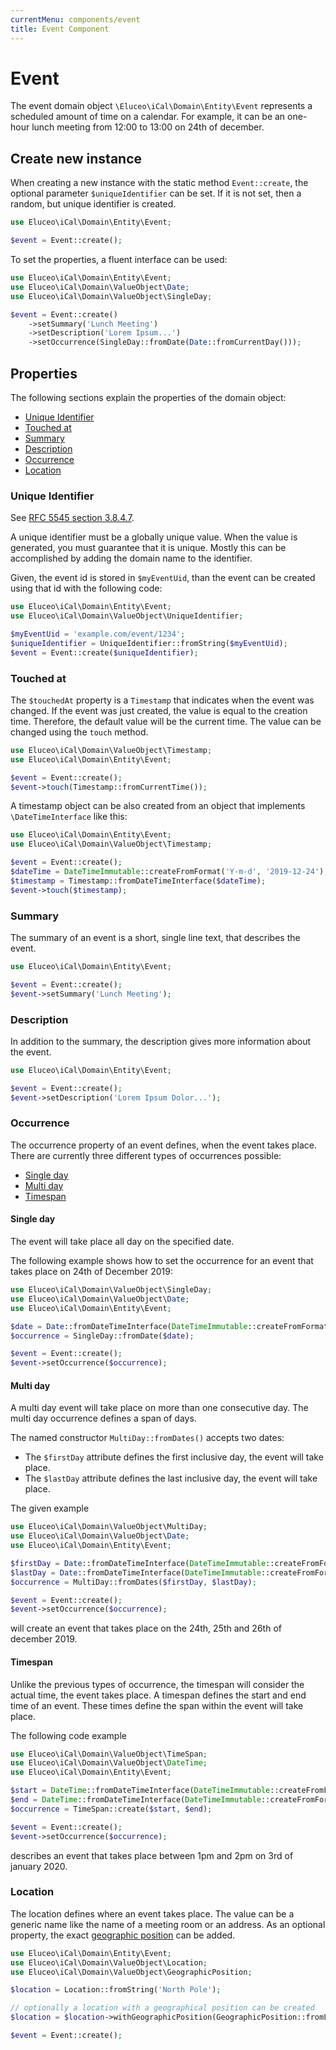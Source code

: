 ```yaml
---
currentMenu: components/event
title: Event Component
---
```


# Event

The event domain object `\Eluceo\iCal\Domain\Entity\Event` represents a scheduled amount of time on a calendar.
For example, it can be an one-hour lunch meeting from 12:00 to 13:00 on 24th of december.

## Create new instance

When creating a new instance with the static method `Event::create`, the optional parameter `$uniqueIdentifier` can be set.
If it is not set, then a random, but unique identifier is created.

```php
use Eluceo\iCal\Domain\Entity\Event;

$event = Event::create();
```

To set the properties, a fluent interface can be used:

```php
use Eluceo\iCal\Domain\Entity\Event;
use Eluceo\iCal\Domain\ValueObject\Date;
use Eluceo\iCal\Domain\ValueObject\SingleDay;

$event = Event::create()
    ->setSummary('Lunch Meeting')
    ->setDescription('Lorem Ipsum...')
    ->setOccurrence(SingleDay::fromDate(Date::fromCurrentDay()));
```

## Properties

The following sections explain the properties of the domain object:

* [Unique Identifier](#unique-identifier)
* [Touched at](#touched-at)
* [Summary](#summary)
* [Description](#description)
* [Occurrence](#occurrence)
* [Location](#location)

### Unique Identifier

See [RFC 5545 section 3.8.4.7](https://tools.ietf.org/html/rfc5545#section-3.8.4.7).

A unique identifier must be a globally unique value.
When the value is generated, you must guarantee that it is unique.
Mostly this can be accomplished by adding the domain name to the identifier.

Given, the event id is stored in `$myEventUid`, than the event can be created using that id with the following code:

```php
use Eluceo\iCal\Domain\Entity\Event;
use Eluceo\iCal\Domain\ValueObject\UniqueIdentifier;

$myEventUid = 'example.com/event/1234';
$uniqueIdentifier = UniqueIdentifier::fromString($myEventUid);
$event = Event::create($uniqueIdentifier);
```

### Touched at

The `$touchedAt` property is a `Timestamp` that indicates when the event was changed.
If the event was just created, the value is equal to the creation time.
Therefore, the default value will be the current time.
The value can be changed using the `touch` method.

```php
use Eluceo\iCal\Domain\ValueObject\Timestamp;
use Eluceo\iCal\Domain\Entity\Event;

$event = Event::create();
$event->touch(Timestamp::fromCurrentTime());
```

A timestamp object can be also created from an object that implements `\DateTimeInterface` like this:

```php
use Eluceo\iCal\Domain\Entity\Event;
use Eluceo\iCal\Domain\ValueObject\Timestamp;

$event = Event::create();
$dateTime = DateTimeImmutable::createFromFormat('Y-m-d', '2019-12-24');
$timestamp = Timestamp::fromDateTimeInterface($dateTime);
$event->touch($timestamp);
```

### Summary

The summary of an event is a short, single line text, that describes the event.

```php
use Eluceo\iCal\Domain\Entity\Event;

$event = Event::create();
$event->setSummary('Lunch Meeting');
```

### Description

In addition to the summary, the description gives more information about the event.

```php
use Eluceo\iCal\Domain\Entity\Event;

$event = Event::create();
$event->setDescription('Lorem Ipsum Dolor...');
```

### Occurrence

The occurrence property of an event defines, when the event takes place.
There are currently three different types of occurrences possible:

* [Single day](#single-day)
* [Multi day](#multi-day)
* [Timespan](#timespan)

#### Single day

The event will take place all day on the specified date.

The following example shows how to set the occurrence for an event that takes place on 24th of December 2019:

```php
use Eluceo\iCal\Domain\ValueObject\SingleDay;
use Eluceo\iCal\Domain\ValueObject\Date;
use Eluceo\iCal\Domain\Entity\Event;

$date = Date::fromDateTimeInterface(DateTimeImmutable::createFromFormat('Y-m-d', '2019-12-24'));
$occurrence = SingleDay::fromDate($date);

$event = Event::create();
$event->setOccurrence($occurrence);
```

#### Multi day

A multi day event will take place on more than one consecutive day.
The multi day occurrence defines a span of days.

The named constructor `MultiDay::fromDates()` accepts two dates:

* The `$firstDay` attribute defines the first inclusive day, the event will take place.
* The `$lastDay` attribute defines the last inclusive day, the event will take place.

The given example

```php
use Eluceo\iCal\Domain\ValueObject\MultiDay;
use Eluceo\iCal\Domain\ValueObject\Date;
use Eluceo\iCal\Domain\Entity\Event;

$firstDay = Date::fromDateTimeInterface(DateTimeImmutable::createFromFormat('Y-m-d', '2019-12-24'));
$lastDay = Date::fromDateTimeInterface(DateTimeImmutable::createFromFormat('Y-m-d', '2019-12-26'));
$occurrence = MultiDay::fromDates($firstDay, $lastDay);

$event = Event::create();
$event->setOccurrence($occurrence);
```

will create an event that takes place on the 24th, 25th and 26th of december 2019.

#### Timespan

Unlike the previous types of occurrence, the timespan will consider the actual time, the event takes place.
A timespan defines the start and end time of an event.
These times define the span within the event will take place.

The following code example

```php
use Eluceo\iCal\Domain\ValueObject\TimeSpan;
use Eluceo\iCal\Domain\ValueObject\DateTime;
use Eluceo\iCal\Domain\Entity\Event;

$start = DateTime::fromDateTimeInterface(DateTimeImmutable::createFromFormat('Y-m-d H:i:s', '2020-01-03 13:00:00'));
$end = DateTime::fromDateTimeInterface(DateTimeImmutable::createFromFormat('Y-m-d H:i:s', '2020-01-03 14:00:00')); 
$occurrence = TimeSpan::create($start, $end);

$event = Event::create();
$event->setOccurrence($occurrence);
```

describes an event that takes place between 1pm and 2pm on 3rd of january 2020.

### Location

The location defines where an event takes place.
The value can be a generic name like the name of a meeting room or an address.
As an optional property, the exact [geographic position](https://en.wikipedia.org/wiki/Geographic_coordinate_system#Latitude_and_longitude) can be added.

```php
use Eluceo\iCal\Domain\Entity\Event;
use Eluceo\iCal\Domain\ValueObject\Location;
use Eluceo\iCal\Domain\ValueObject\GeographicPosition;

$location = Location::fromString('North Pole');

// optionally a location with a geographical position can be created
$location = $location->withGeographicPosition(GeographicPosition::fromLatitudeAndLongitude(64.751111,147.349444));

$event = Event::create();
```
